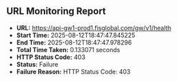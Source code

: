 ## URL Monitoring Report

- **URL:** https://api-gw1-prod1.fisglobal.com/gw/v1/health
- **Start Time:** 2025-08-12T18:47:47.845225
- **End Time:** 2025-08-12T18:47:47.978296
- **Total Time Taken:** 0.133071 seconds
- **HTTP Status Code:** 403
- **Status:** Failure
- **Failure Reason:** HTTP Status Code: 403
